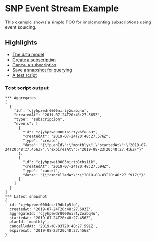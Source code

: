# SNP Event Stream Example

This example shows a simple POC for implementing subscriptions using event sourcing.

## Highlights
- [The data model](https://github.com/terski/snp-event-stream/blob/master/prisma/schema.prisma#L27-L50)
- [Create a subscription](https://github.com/terski/snp-event-stream/blob/master/src/subscriptions.ts#L11-L27)
- [Cancel a subscription](https://github.com/terski/snp-event-stream/blob/master/src/subscriptions.ts#L32-L42)
- [Save a snapshot for querying](https://github.com/terski/snp-event-stream/blob/master/src/subscriptions.ts#L68-L91)
- [A test script](https://github.com/terski/snp-event-stream/blob/master/src/script.ts)

### Test script output
```
*** Aggregates
[
  {
    "id": "cjyhpzwdr0000nirty2oabq4u",
    "createdAt": "2019-07-24T20:48:27.565Z",
    "type": "subscription",
    "events": [
      {
        "id": "cjyhpzwe00001nirtywhfuup3",
        "createdAt": "2019-07-24T20:48:27.576Z",
        "type": "create",
        "data": "{\"planId\":\"monthly\",\"startedAt\":\"2019-07-24T20:48:27.456Z\",\"expiresAt\":\"2019-08-23T20:48:27.456Z\"}"
      },
      {
        "id": "cjyhpzwei0003nirto8rbs1ik",
        "createdAt": "2019-07-24T20:48:27.594Z",
        "type": "cancel",
        "data": "{\"cancelledAt\":\"2019-08-03T20:48:27.591Z\"}"
      }
    ]
  }
]
*** Latest snapshot
{
  id: 'cjyhpzwer0004nirt9dblp5fo',
  createdAt: '2019-07-24T20:48:27.603Z',
  aggregateId: 'cjyhpzwdr0000nirty2oabq4u',
  startedAt: '2019-07-24T20:48:27.456Z',
  planId: 'monthly',
  cancelledAt: '2019-08-03T20:48:27.591Z',
  expiresAt: '2019-08-23T20:48:27.456Z'
}
```
